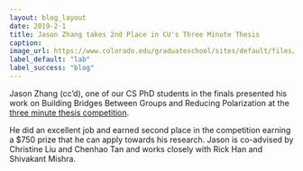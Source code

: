 ```yaml
---
layout: blog_layout
date: 2019-2-1
title: Jason Zhang takes 2nd Place in CU's Three Minute Thesis
caption:
image_url: https://www.colorado.edu/graduateschool/sites/default/files/styles/medium/public/page/3mt_logo-colour.jpg?itok=ztSGKjPy
label_default: "lab" 
label_success: "blog"
---
```

Jason Zhang (cc’d), one of our CS PhD students in the finals presented his work on Building Bridges Between Groups and Reducing Polarization at the [three minute thesis competition](https://www.colorado.edu/graduateschool/professional-development/research-writing/three-minute-thesis).

He did an excellent job and earned second place in the competition earning a $750 prize that he can apply towards his research. Jason is co-advised by Christine Liu and Chenhao Tan and works closely with Rick Han and Shivakant Mishra.

